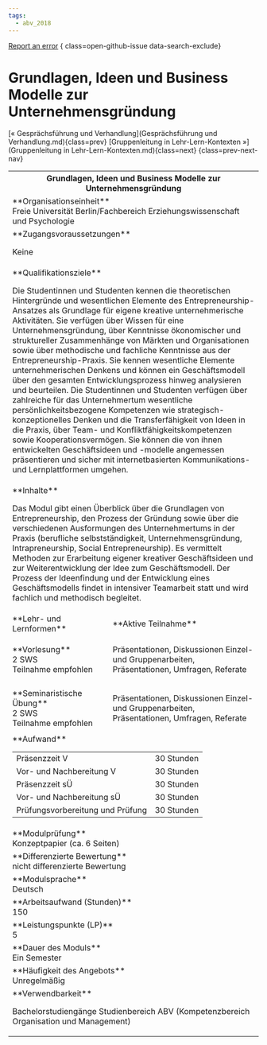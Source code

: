 ```yaml
---
tags:
  - abv_2018
---
```

[Report an error](https://github.com/SGSSGene/FUB-SUP/issues/new?title=Error%20in%20%22Grundlagen%2C%20Ideen%20und%20Business%20Modelle%20zur%20Unternehmensgr%C3%BCndung%22&body=There%20seems%20to%20be%20an%20error%20in%20module%20%22Grundlagen%2C%20Ideen%20und%20Business%20Modelle%20zur%20Unternehmensgr%C3%BCndung%22%2E%0A%0A%3CDescribe%20here%20a%20slightly%20more%20detailed%20description%20of%20what%20is%20wrong%3E&labels=bug)
{ class=open-github-issue data-search-exclude}

# Grundlagen, Ideen und Business Modelle zur Unternehmensgründung

[« Gesprächsführung und Verhandlung](Gesprächsführung und Verhandlung.md){class=prev}
[Gruppenleitung in Lehr-Lern-Kontexten »](Gruppenleitung in Lehr-Lern-Kontexten.md){class=next}
{class=prev-next-nav}

<table markdown id="moduledesc">
<tr markdown class="moduledesc_head"><th colspan="2">Grundlagen, Ideen und Business Modelle zur Unternehmensgründung </th></tr>
<tr markdown><td colspan="2">**Organisationseinheit**   <br>Freie Universität Berlin/Fachbereich Erziehungswissenschaft und Psychologie</td></tr>


<tr markdown><td colspan="2">**Zugangsvoraussetzungen** <br>

Keine


</td></tr>
<tr markdown><td colspan="2">**Qualifikationsziele**    <br>

Die Studentinnen und Studenten kennen die theoretischen Hintergründe und
wesentlichen Elemente des Entrepreneurship-Ansatzes als Grundlage für eigene
kreative unternehmerische Aktivitäten. Sie verfügen über Wissen für eine
Unternehmensgründung, über Kenntnisse ökonomischer und struktureller
Zusammenhänge von Märkten und Organisationen sowie über methodische und
fachliche Kenntnisse aus der Entrepreneurship-Praxis. Sie kennen wesentliche
Elemente unternehmerischen Denkens und können ein Geschäftsmodell über den
gesamten Entwicklungsprozess hinweg analysieren und beurteilen. Die
Studentinnen und Studenten verfügen über zahlreiche für das Unternehmertum
wesentliche persönlichkeitsbezogene Kompetenzen wie
strategisch-konzeptionelles Denken und die Transferfähigkeit von Ideen in
die Praxis, über Team- und Konfliktfähigkeitskompetenzen sowie
Kooperationsvermögen. Sie können die von ihnen entwickelten Geschäftsideen
und -modelle angemessen präsentieren und sicher mit internetbasierten
Kommunikations- und Lernplattformen umgehen.


</td></tr>
<tr markdown><td colspan="2">**Inhalte**                <br>

Das Modul gibt einen Überblick über die Grundlagen von Entrepreneurship, den
Prozess der Gründung sowie über die verschiedenen Ausformungen des
Unternehmertums in der Praxis (berufliche selbstständigkeit,
Unternehmensgründung, Intrapreneurship, Social Entrepreneurship). Es
vermittelt Methoden zur Erarbeitung eigener kreativer Geschäftsideen und zur
Weiterentwicklung der Idee zum Geschäftsmodell. Der Prozess der Ideenfindung
und der Entwicklung eines Geschäftsmodells findet in intensiver Teamarbeit
statt und wird fachlich und methodisch begleitet.


</td></tr>

<tr markdown><td>**Lehr- und Lernformen**</td><td>**Aktive Teilnahme**</td></tr>
<tr markdown><td> **Vorlesung** <br>2 SWS <br> Teilnahme empfohlen</td><td>

Präsentationen, Diskussionen
Einzel- und Gruppenarbeiten, Präsentationen, Umfragen, Referate
</td></tr>
<tr markdown><td> **Seminaristische Übung** <br>2 SWS <br> Teilnahme empfohlen</td><td>

Präsentationen, Diskussionen
Einzel- und Gruppenarbeiten, Präsentationen, Umfragen, Referate
</td></tr>
<tr markdown><td colspan="2">**Aufwand**                <br>
<table class="aufwand_table">
<tr><td>Präsenzzeit V</td><td>30 Stunden</td></tr>
<tr><td>Vor- und Nachbereitung V</td><td>30 Stunden</td></tr>
<tr><td>Präsenzzeit sÜ</td><td>30 Stunden</td></tr>
<tr><td>Vor- und Nachbereitung sÜ</td><td>30 Stunden</td></tr>
<tr><td>Prüfungsvorbereitung und Prüfung</td><td>30 Stunden</td></tr>
</table>

</td></tr>
<tr markdown><td colspan="2">**Modulprüfung**             <br>Konzeptpapier (ca. 6 Seiten)


</td></tr>
<tr markdown><td colspan="2">**Differenzierte Bewertung** <br>nicht differenzierte Bewertung

</td></tr>
<tr markdown><td colspan="2">**Modulsprache**             <br>Deutsch</td></tr>
<tr markdown><td colspan="2">**Arbeitsaufwand (Stunden)** <br>150</td></tr>
<tr markdown><td colspan="2">**Leistungspunkte (LP)**     <br>5</td></tr>
<tr markdown><td colspan="2">**Dauer des Moduls**         <br>Ein Semester</td></tr>
<tr markdown><td colspan="2">**Häufigkeit des Angebots**  <br>Unregelmäßig</td></tr>
<tr markdown><td colspan="2">**Verwendbarkeit**           <br>

Bachelorstudiengänge Studienbereich ABV (Kompetenzbereich Organisation und
Management)


</td></tr>

</table>

